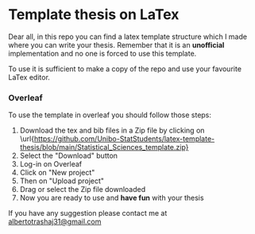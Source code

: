 # Template thesis on LaTex

Dear all, 
in this repo you can find a latex template structure which I made where you can write your thesis. 
Remember that it is an **unofficial** implementation and no one is forced to use this template. 

To use it is sufficient to make a copy of the repo and use your favourite LaTex editor.

### Overleaf

To use the template in overleaf you should follow those steps: 
  1. Download the tex and bib files in a Zip file by clicking on \url{https://github.com/Unibo-StatStudents/latex-template-thesis/blob/main/Statistical_Sciences_template.zip}
  2. Select the "Download" button
  3. Log-in on Overleaf
  4. Click on "New project"
  5. Then on "Upload project"
  6. Drag or select the Zip file downloaded
  7. Now you are ready to use and **have fun** with your thesis


If you have any suggestion please contact me at albertotrashaj31@gmail.com



